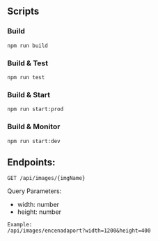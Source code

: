 ## Scripts
### Build
```
npm run build
```

### Build & Test
```
npm run test
```

### Build & Start
```
npm run start:prod
```

### Build & Monitor
```
npm run start:dev
```

## Endpoints:
`GET /api/images/{imgName}`

Query Parameters:
- width: number
- height: number

```
Example:
/api/images/encenadaport?width=1200&height=400
```
